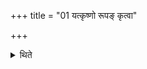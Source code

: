 +++
title = "01 यत्कृष्णो रूपङ् कृत्वा"

+++

<details><summary>थिते</summary>

1. with yatkr̥ṣṇo rūpaṁ kr̥tvā.........[^1], trīn paridhīn..........[^2] the Adhvaryu piles the fuel on the cord. 

[^1-2]: TB III.7:4.8-9.
</details>
